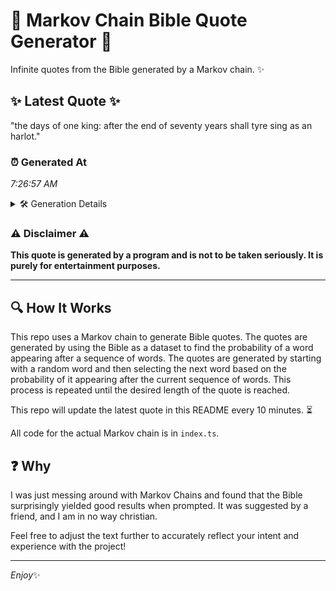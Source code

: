 # 📖 Markov Chain Bible Quote Generator 📖

Infinite quotes from the Bible generated by a Markov chain. ✨

## ✨ Latest Quote ✨
"the days of one king: after the end of seventy years shall tyre sing as an harlot."

### ⏰ Generated At
*7:26:57 AM*

<details>
    <summary>🛠️ Generation Details</summary>
    <p>
        <strong>🌱 Seed:</strong> the<br>
        <strong>🔄 Iterations:</strong> 16<br>
        <strong>📜 Context History:</strong><br>[ the ]: days<br>[ the, days ]: of<br>[ the, days, of ]: one<br>[ the, days, of, one ]: king:<br>[ the, days, of, one, king: ]: after<br>[ the, days, of, one, king:, after ]: the<br>[ days, of, one, king:, after, the ]: end<br>[ of, one, king:, after, the, end ]: of<br>[ one, king:, after, the, end, of ]: seventy<br>[ king:, after, the, end, of, seventy ]: years<br>[ after, the, end, of, seventy, years ]: shall<br>[ the, end, of, seventy, years, shall ]: tyre<br>[ end, of, seventy, years, shall, tyre ]: sing<br>[ of, seventy, years, shall, tyre, sing ]: as<br>[ seventy, years, shall, tyre, sing, as ]: an<br>[ years, shall, tyre, sing, as, an ]: harlot.<br>
    </p>
</details>

### ⚠️ Disclaimer ⚠️
**This quote is generated by a program and is not to be taken seriously. It is purely for entertainment purposes.**

---

## 🔍 How It Works

This repo uses a Markov chain to generate Bible quotes. The quotes are generated by using the Bible as a dataset to find the probability of a word appearing after a sequence of words. The quotes are generated by starting with a random word and then selecting the next word based on the probability of it appearing after the current sequence of words. This process is repeated until the desired length of the quote is reached.

This repo will update the latest quote in this README every 10 minutes. ⏳

All code for the actual Markov chain is in `index.ts`.

## ❓ Why

I was just messing around with Markov Chains and found that the Bible surprisingly yielded good results when prompted. 
It was suggested by a friend, and I am in no way christian.

Feel free to adjust the text further to accurately reflect your intent and experience with the project!

---

*Enjoy*✨
